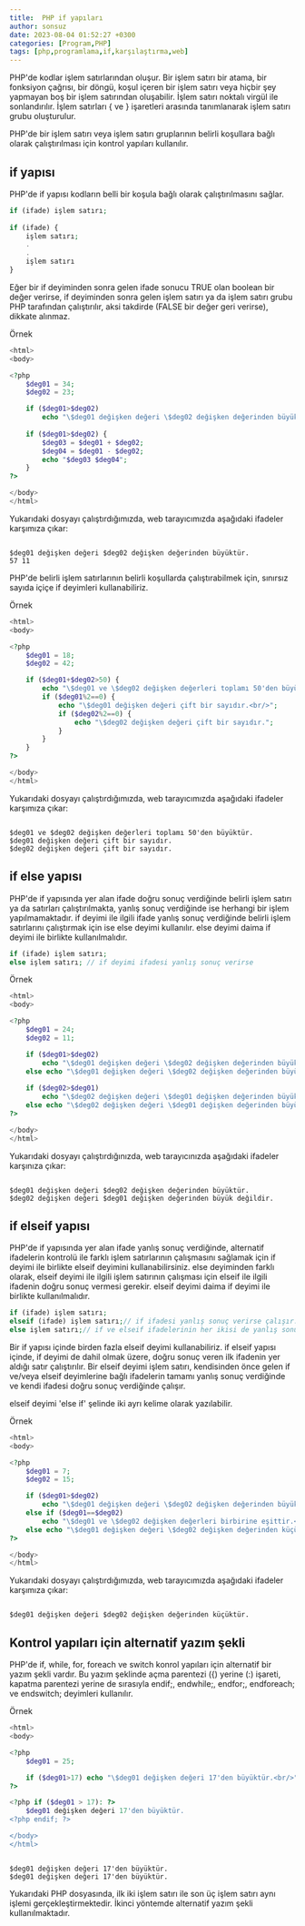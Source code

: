 ```yaml
---
title:  PHP if yapıları
author: sonsuz
date: 2023-08-04 01:52:27 +0300
categories: [Program,PHP]
tags: [php,programlama,if,karşılaştırma,web]
---
```



PHP'de kodlar işlem satırlarından oluşur. Bir işlem satırı bir atama, bir fonksiyon çağrısı, bir döngü, koşul içeren bir işlem satırı veya hiçbir şey yapmayan boş bir işlem satırından oluşabilir. İşlem satırı noktalı virgül ile sonlandırılır. İşlem satırları { ve } işaretleri arasında tanımlanarak işlem satırı grubu oluşturulur.

PHP'de bir işlem satırı veya işlem satırı gruplarının belirli koşullara bağlı olarak çalıştırılması için kontrol yapıları kullanılır.

## if yapısı

PHP'de if yapısı kodların belli bir koşula bağlı olarak çalıştırılmasını sağlar.

```php
if (ifade) işlem satırı;
   
if (ifade) {   
    işlem satırı;
    .
    .
    işlem satırı
}


```

Eğer bir if deyiminden sonra gelen ifade sonucu TRUE olan boolean bir değer verirse, if deyiminden sonra gelen işlem satırı ya da işlem satırı grubu PHP tarafından çalıştırılır, aksi takdirde (FALSE bir değer geri verirse), dikkate alınmaz.

Örnek

```php
<html>
<body>

<?php
    $deg01 = 34;
    $deg02 = 23; 

    if ($deg01>$deg02) 
        echo "\$deg01 değişken değeri \$deg02 değişken değerinden büyüktür.<br/>"; 
   
    if ($deg01>$deg02) {
        $deg03 = $deg01 + $deg02;
        $deg04 = $deg01 - $deg02;
        echo "$deg03 $deg04";
    }   
?>

</body>
</html>

```

Yukarıdaki dosyayı çalıştırdığımızda, web tarayıcımızda aşağıdaki ifadeler karşımıza çıkar:

```

$deg01 değişken değeri $deg02 değişken değerinden büyüktür.
57 11

```

PHP'de belirli işlem satırlarının belirli koşullarda çalıştırabilmek için, sınırsız sayıda içiçe if deyimleri kullanabiliriz.

Örnek

```php
<html>
<body>

<?php
    $deg01 = 18;
    $deg02 = 42; 

    if ($deg01+$deg02>50) {
        echo "\$deg01 ve \$deg02 değişken değerleri toplamı 50'den büyüktür.<br/>"; 
        if ($deg01%2==0) {
            echo "\$deg01 değişken değeri çift bir sayıdır.<br/>"; 
            if ($deg02%2==0) {
                echo "\$deg02 değişken değeri çift bir sayıdır."; 
            }
        } 
    }   
?>

</body>
</html>


```

Yukarıdaki dosyayı çalıştırdığımızda, web tarayıcımızda aşağıdaki ifadeler karşımıza çıkar:

```

$deg01 ve $deg02 değişken değerleri toplamı 50'den büyüktür.
$deg01 değişken değeri çift bir sayıdır.
$deg02 değişken değeri çift bir sayıdır.

```

## if else yapısı

PHP'de if yapısında yer alan ifade doğru sonuç verdiğinde belirli işlem satırı ya da satırları çalıştırılmakta, yanlış sonuç verdiğinde ise herhangi bir işlem yapılmamaktadır. if deyimi ile ilgili ifade yanlış sonuç verdiğinde belirli işlem satırlarını çalıştırmak için ise else deyimi kullanılır. else deyimi daima if deyimi ile birlikte kullanılmalıdır.

```php
if (ifade) işlem satırı;
else işlem satırı; // if deyimi ifadesi yanlış sonuç verirse  


```

Örnek

```php
<html>
<body>

<?php
    $deg01 = 24;
    $deg02 = 11; 

    if ($deg01>$deg02) 
        echo "\$deg01 değişken değeri \$deg02 değişken değerinden büyüktür.<br/>"; 
    else echo "\$deg01 değişken değeri \$deg02 değişken değerinden büyük değildir.<br/>";
   
    if ($deg02>$deg01)
        echo "\$deg02 değişken değeri \$deg01 değişken değerinden büyüktür."; 
    else echo "\$deg02 değişken değeri \$deg01 değişken değerinden büyük değildir.";   
?>

</body>
</html>


```

Yukarıdaki dosyayı çalıştırdığınızda, web tarayıcınızda aşağıdaki ifadeler karşınıza çıkar:

```

$deg01 değişken değeri $deg02 değişken değerinden büyüktür.
$deg02 değişken değeri $deg01 değişken değerinden büyük değildir. 

```

## if elseif yapısı

PHP'de if yapısında yer alan ifade yanlış sonuç verdiğinde, alternatif ifadelerin kontrolü ile farklı işlem satırlarının çalışmasını sağlamak için if deyimi ile birlikte elseif deyimini kullanabilirsiniz. else deyiminden farklı olarak, elseif deyimi ile ilgili işlem satırının çalışması için elseif ile ilgili ifadenin doğru sonuç vermesi gerekir. elseif deyimi daima if deyimi ile birlikte kullanılmalıdır.

```php
if (ifade) işlem satırı;
elseif (ifade) işlem satırı;// if ifadesi yanlış sonuç verirse çalışır.
else işlem satırı;// if ve elseif ifadelerinin her ikisi de yanlış sonuç verirse çalışır.  


```

Bir if yapısı içinde birden fazla elseif deyimi kullanabiliriz. if elseif yapısı içinde, if deyimi de dahil olmak üzere, doğru sonuç veren ilk ifadenin yer aldığı satır çalıştırılır. Bir elseif deyimi işlem satırı, kendisinden önce gelen if ve/veya elseif deyimlerine bağlı ifadelerin tamamı yanlış sonuç verdiğinde ve kendi ifadesi doğru sonuç verdiğinde çalışır.

elseif deyimi 'else if' şelinde iki ayrı kelime olarak yazılabilir.

Örnek

```php
<html>
<body>

<?php
    $deg01 = 7;
    $deg02 = 15; 

    if ($deg01>$deg02) 
        echo "\$deg01 değişken değeri \$deg02 değişken değerinden büyüktür.<br/>"; 
    else if ($deg01==$deg02) 
        echo "\$deg01 ve \$deg02 değişken değerleri birbirine eşittir.<br/>";
    else echo "\$deg01 değişken değeri \$deg02 değişken değerinden küçüktür.";   
?>

</body>
</html>


```

Yukarıdaki dosyayı çalıştırdığımızda, web tarayıcımızda aşağıdaki ifadeler karşımıza çıkar:

```

$deg01 değişken değeri $deg02 değişken değerinden küçüktür.

```

## Kontrol yapıları için alternatif yazım şekli

PHP'de if, while, for, foreach ve switch konrol yapıları için alternatif bir yazım şekli vardır. Bu yazım şeklinde açma parentezi ({) yerine (:) işareti, kapatma parentezi yerine de sırasıyla endif;, endwhile;, endfor;, endforeach; ve endswitch; deyimleri kullanılır.

Örnek

```php
<html>
<body>

<?php
    $deg01 = 25;

    if ($deg01>17) echo "\$deg01 değişken değeri 17'den büyüktür.<br/>"; 
?>   

<?php if ($deg01 > 17): ?>
    $deg01 değişken değeri 17'den büyüktür.
<?php endif; ?>

</body>
</html>


```

```

$deg01 değişken değeri 17'den büyüktür.
$deg01 değişken değeri 17'den büyüktür.

```

Yukarıdaki PHP dosyasında, ilk iki işlem satırı ile son üç işlem satırı aynı işlemi gerçekleştirmektedir. İkinci yöntemde alternatif yazım şekli kullanılmaktadır.
